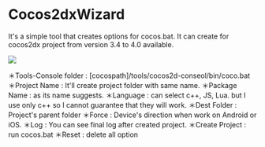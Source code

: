 # Cocos2dxWizard
It's a simple tool that creates options for cocos.bat.
It can create for cocos2dx project from version 3.4 to 4.0 available.

<img src="http://pds27.egloos.com/pds/201505/01/89/f0289989_5543045b8916a.jpg">

＊Tools-Console folder : [cocospath]/tools/cocos2d-conseol/bin/coco.bat
＊Project Name : It'll create project folder with same name.
＊Package Name : as its name suggests.
＊Language : can select c++, JS, Lua. but I use only c++ so I cannot guarantee that they will work.
＊Dest Folder : Project's parent folder
＊Force : Device's direction when work on Android or iOS.
＊Log : You can see final log after created project.
＊Create Project : run cocos.bat
＊Reset : delete all option

